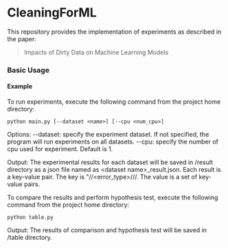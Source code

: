 # CleaningForML
This repository provides the implementation of experiments as described in the paper:
> Impacts of Dirty Data on Machine Learning Models

### Basic Usage
#### Example
To run experiments, execute the following command from the project home directory:

```
python main.py [--dataset <name>] [--cpu <num_cpu>] 
```

Options:
--dataset: specify the experiment dataset. If not specified, the program will run experiments on all datasets.
--cpu: specify the number of cpu used for experiment. Default is 1.

Output:
The experimental results for each dataset will be saved in /result directory as a json file named as \<dataset name\>\_result.json. Each result is a key-value pair. The key is "<dataset>/<split seed>/<error_type>/<training set>/<ML model>/<experiment seed>. The value is a set of key-value pairs.

To compare the results and perform hypothesis test, execute the following command from the project home directory:

```
python table.py
```

Output:
The results of comparison and hypothesis test will be saved in /table directory.










